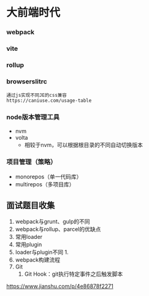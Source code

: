 # 大前端时代

### webpack
### vite

### rollup

### browserslitrc
	通过js实现不同JE的css兼容
	https://caniuse.com/usage-table

### node版本管理工具
- nvm
- volta
  - 相较于nvm，可以根据根目录的不同自动切换版本

### 项目管理（策略）
- monorepos（单一代码库）
- multirepos（多项目库）

## 面试题目收集
1. webpack与grunt、gulp的不同
2. webpack与rollup、parcel的优缺点
3. 常用loader
4. 常用plugin
5. loader与plugin不同
   1. 
6. webpack构建流程
7. Git
    1. Git Hook：git执行特定事件之后触发脚本



https://www.jianshu.com/p/4e86878f2271